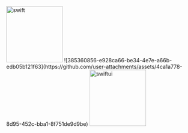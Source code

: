 <img width="150" alt="swift" src="https://github.com/Omid774/Omid774/assets/83581985/bcb26e94-600f-4f8d-80c8-2f8fe21ba16e">
![385360856-e928ca66-be34-4e7e-a66b-edb05b121f63](https://github.com/user-attachments/assets/4ca1a778-8d95-452c-bba1-8f751de9d9be)
<img width="150" alt="swiftui" src="https://github.com/Omid774/Omid774/assets/83581985/e0acd0be-311a-4cbe-84a1-f8c31f41d1ee">
